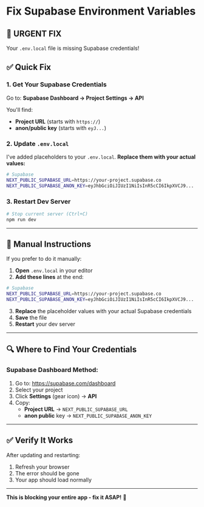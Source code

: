 # Fix Supabase Environment Variables

## 🚨 **URGENT FIX**

Your `.env.local` file is missing Supabase credentials!

## ✅ **Quick Fix**

### 1. Get Your Supabase Credentials

Go to: **Supabase Dashboard → Project Settings → API**

You'll find:

- **Project URL** (starts with `https://`)
- **anon/public key** (starts with `eyJ...`)

### 2. Update `.env.local`

I've added placeholders to your `.env.local`. **Replace them with your actual values:**

```bash
# Supabase
NEXT_PUBLIC_SUPABASE_URL=https://your-project.supabase.co
NEXT_PUBLIC_SUPABASE_ANON_KEY=eyJhbGciOiJIUzI1NiIsInR5cCI6IkpXVCJ9...
```

### 3. Restart Dev Server

```bash
# Stop current server (Ctrl+C)
npm run dev
```

---

## 📝 **Manual Instructions**

If you prefer to do it manually:

1. **Open** `.env.local` in your editor
2. **Add these lines** at the end:

```bash
# Supabase
NEXT_PUBLIC_SUPABASE_URL=https://your-project.supabase.co
NEXT_PUBLIC_SUPABASE_ANON_KEY=eyJhbGciOiJIUzI1NiIsInR5cCI6IkpXVCJ9...
```

3. **Replace** the placeholder values with your actual Supabase credentials
4. **Save** the file
5. **Restart** your dev server

---

## 🔍 **Where to Find Your Credentials**

### Supabase Dashboard Method:

1. Go to: https://supabase.com/dashboard
2. Select your project
3. Click **Settings** (gear icon) → **API**
4. Copy:
   - **Project URL** → `NEXT_PUBLIC_SUPABASE_URL`
   - **anon public** key → `NEXT_PUBLIC_SUPABASE_ANON_KEY`

---

## ✅ **Verify It Works**

After updating and restarting:

1. Refresh your browser
2. The error should be gone
3. Your app should load normally

---

**This is blocking your entire app - fix it ASAP!** 🚨
